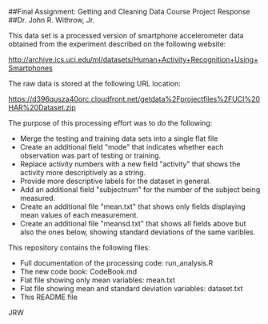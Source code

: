 ##Final Assignment: Getting and Cleaning Data Course Project Response
##Dr. John R. Withrow, Jr.

This data set is a processed version of smartphone accelerometer data obtained from the
experiment described on the following website:

http://archive.ics.uci.edu/ml/datasets/Human+Activity+Recognition+Using+Smartphones

The raw data is stored at the following URL location:

https://d396qusza40orc.cloudfront.net/getdata%2Fprojectfiles%2FUCI%20HAR%20Dataset.zip

The purpose of this processing effort was to do the following:
* Merge the testing and training data sets into a single flat file
* Create an additional field "mode" that indicates whether each observation was part of testing or training.
* Replace activity numbers with a new field "activity" that shows the activity more descriptively as a string.
* Provide more descriptive labels for the dataset in general.
* Add an additional field "subjectnum" for the number of the subject being measured.
* Create an additional file "mean.txt" that shows only fields displaying mean values of each measurement.
* Create an additional file "meansd.txt" that shows all fields above but also the ones below, showing standard deviations of the same varibles.

This repository contains the following files:

* Full documentation of the processing code: run_analysis.R
* The new code book: CodeBook.md
* Flat file showing only mean variables: mean.txt
* Flat file showing mean and standard deviation variables: dataset.txt
* This README file

JRW